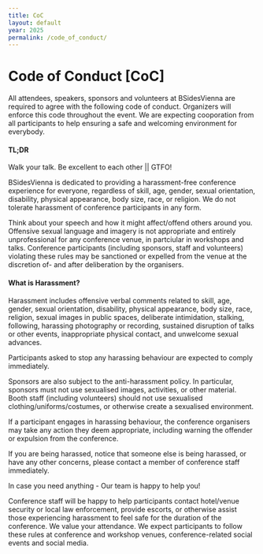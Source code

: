 ```yaml
---
title: CoC
layout: default
year: 2025
permalink: /code_of_conduct/
---
```


# Code of Conduct [CoC]

All attendees, speakers, sponsors and volunteers at BSidesVienna are required to agree with the following code of conduct. Organizers will enforce this code throughout the event. We are expecting cooporation from all participants to help ensuring a safe and welcoming environment for everybody.

#### TL;DR

Walk your talk. Be excellent to each other &#124;&#124; GTFO!

BSidesVienna is dedicated to providing a harassment-free conference experience for everyone, regardless of skill, age, gender, sexual orientation, disability, physical appearance, body size, race, or religion. We do not tolerate harassment of conference participants in any form.

Think about your speech and how it might affect/offend others around you. Offensive sexual language and imagery is not appropriate and entirely unprofessional for any conference venue, in partciular in workshops and talks.
Conference participants (including sponsors, staff and volunteers) violating these rules may be sanctioned or expelled from the venue at the discretion of- and after deliberation by the organisers.

#### What is Harassment?

Harassment includes offensive verbal comments related to skill, age, gender, sexual orientation, disability, physical appearance, body size, race, religion, sexual images in public spaces, deliberate intimidation, stalking, following, harassing photography or recording, sustained disruption of talks or other events, inappropriate physical contact, and unwelcome sexual advances.

Participants asked to stop any harassing behaviour are expected to comply immediately.

Sponsors are also subject to the anti-harassment policy. In particular, sponsors must not use sexualised images, activities, or other material. Booth staff (including volunteers) should not use sexualised clothing/uniforms/costumes, or otherwise create a sexualised environment.

If a participant engages in harassing behaviour, the conference organisers may take any action they deem appropriate, including warning the offender or expulsion from the conference.

If you are being harassed, notice that someone else is being harassed, or have any other concerns, please contact a member of conference staff immediately.

In case you need anything - Our team is happy to help you!

Conference staff will be happy to help participants contact hotel/venue security or local law enforcement, provide escorts, or otherwise assist those experiencing harassment to feel safe for the duration of the conference. We value your attendance.
We expect participants to follow these rules at conference and workshop venues, conference-related social events and social media.
